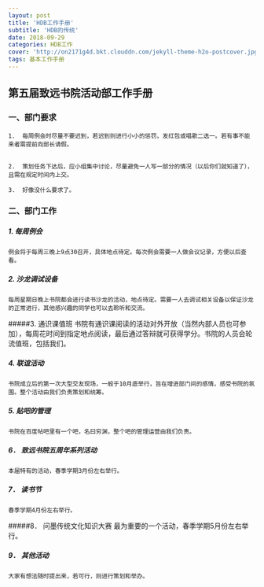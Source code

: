 ```yaml
---
layout: post
title: 'HDB工作手册'
subtitle: 'HDB的传统'
date: 2018-09-29
categories: HDB工作
cover: 'http://on2171g4d.bkt.clouddn.com/jekyll-theme-h2o-postcover.jpg'
tags: 基本工作手册
---
```


## 第五届致远书院活动部工作手册
### 一、部门要求

	1.	每周例会时尽量不要迟到，若迟到则进行小小的惩罚，发红包或唱歌二选一。若有事不能来者需提前向部长请假。


	2.	策划任务下达后，应小组集中讨论，尽量避免一人写一部分的情况（以后你们就知道了），且需在规定时间内上交。

	3.	好像没什么要求了。

### 二、部门工作

##### 1.	每周例会
	例会将于每周三晚上9点30召开，具体地点待定。每次例会需要一人做会议记录，方便以后查看。

##### 2.	沙龙调试设备
	每周星期日晚上书院都会进行读书沙龙的活动，地点待定。需要一人去调试相关设备以保证沙龙的正常进行，其他感兴趣的同学也可以去聆听和交流。

#####3.	通识课值班
	书院有通识课阅读的活动对外开放（当然内部人员也可参加），每周花时间到指定地点阅读，最后通过答辩就可获得学分。书院的人员会轮流值班，包括我们。

##### 4.	联谊活动
	书院成立后的第一次大型交友现场，一般于10月底举行，旨在增进部门间的感情，感受书院的氛围。整个活动由我们负责策划和统筹。

##### 5.	贴吧的管理
	书院在百度帖吧里有一个吧，名曰穷渊，整个吧的管理运营由我们负责。

##### 6．	致远书院五周年系列活动
	本届特有的活动，春季学期3月份左右举行。

##### 7．	读书节
	春季学期4月份左右举行。	

#####8．	问墨传统文化知识大赛
	最为重要的一个活动，春季学期5月份左右举行。

##### 9．	其他活动
	大家有想法随时提出来，若可行，则进行策划和举办。


